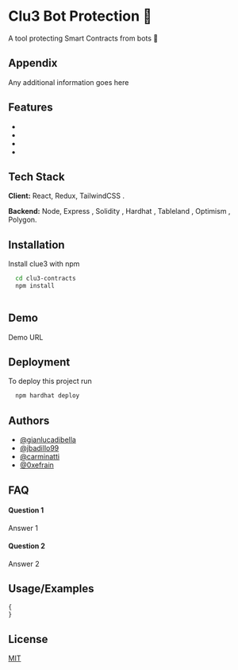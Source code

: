 
# Clu3 Bot Protection 🤖

A tool protecting Smart Contracts from bots 🤖

## Appendix

Any additional information goes here


## Features

- 
- 
- 
- 


## Tech Stack

**Client:** React, Redux, TailwindCSS .

**Backend:** Node, Express , Solidity , Hardhat , Tableland , Optimism , Polygon.


## Installation

Install clue3 with npm

```bash
  cd clu3-contracts
  npm install 
  
```
    
## Demo

Demo URL


## Deployment

To deploy this project run

```bash
  npm hardhat deploy
```


## Authors

- [@gianlucadibella](https://www.github.com/gianlucadibella)
- [@jbadillo99](https://www.github.com/jbadillo99)
- [@carminatti](https://www.github.com/carminatti)
- [@0xefrain](https://www.github.com/0xefrain)



## FAQ

#### Question 1

Answer 1

#### Question 2

Answer 2


## Usage/Examples

```javascript
{
}
```


## License

[MIT](https://choosealicense.com/licenses/mit/)

